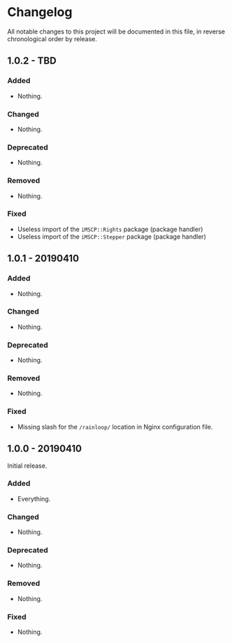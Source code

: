 # Changelog

All notable changes to this project will be documented in this file, in reverse chronological order by release.

## 1.0.2 - TBD

### Added

- Nothing.

### Changed

- Nothing.

### Deprecated

- Nothing.

### Removed

- Nothing.

### Fixed

- Useless import of the `iMSCP::Rights` package (package handler)
- Useless import of the `iMSCP::Stepper` package (package handler)

## 1.0.1 - 20190410

### Added

- Nothing.

### Changed

- Nothing.

### Deprecated

- Nothing.

### Removed

- Nothing.

### Fixed

- Missing slash for the `/rainloop/` location in Nginx configuration file.

## 1.0.0 - 20190410

Initial release.

### Added

- Everything.

### Changed

- Nothing.

### Deprecated

- Nothing.

### Removed

- Nothing.

### Fixed

- Nothing.
